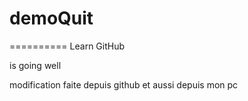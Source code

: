 # demoQuit
==========
Learn GitHub

is going well

modification faite depuis github
et aussi depuis mon pc 


